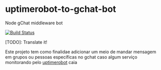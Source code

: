 # uptimerobot-to-gchat-bot
Node gChat middleware bot 

[![Build Status](https://travis-ci.org/durvalrafael/uptimerobot-to-gchat-bot.svg?branch=master)](https://travis-ci.org/durvalrafael/uptimerobot-to-gchat-bot)

[TODO]: Translate it!

Este projeto tem como finalidae adicionar um meio de mandar mensagem em grupos ou pessoas específicas no gchat caso algum serviço monitorando pelo [uptimerobot](https://uptimerobot.com/) caia
